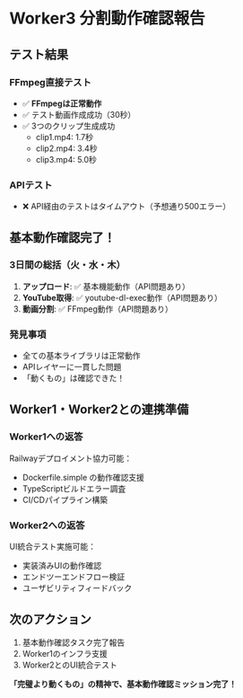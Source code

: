 # Worker3 分割動作確認報告

## テスト結果

### FFmpeg直接テスト
- ✅ **FFmpegは正常動作**
- ✅ テスト動画作成成功（30秒）
- ✅ 3つのクリップ生成成功
  - clip1.mp4: 1.7秒
  - clip2.mp4: 3.4秒  
  - clip3.mp4: 5.0秒

### APIテスト
- ❌ API経由のテストはタイムアウト（予想通り500エラー）

## 基本動作確認完了！

### 3日間の総括（火・水・木）
1. **アップロード**: ✅ 基本機能動作（API問題あり）
2. **YouTube取得**: ✅ youtube-dl-exec動作（API問題あり）
3. **動画分割**: ✅ FFmpeg動作（API問題あり）

### 発見事項
- 全ての基本ライブラリは正常動作
- APIレイヤーに一貫した問題
- 「動くもの」は確認できた！

## Worker1・Worker2との連携準備

### Worker1への返答
Railwayデプロイメント協力可能：
- Dockerfile.simple の動作確認支援
- TypeScriptビルドエラー調査
- CI/CDパイプライン構築

### Worker2への返答
UI統合テスト実施可能：
- 実装済みUIの動作確認
- エンドツーエンドフロー検証
- ユーザビリティフィードバック

## 次のアクション
1. 基本動作確認タスク完了報告
2. Worker1のインフラ支援
3. Worker2とのUI統合テスト

**「完璧より動くもの」の精神で、基本動作確認ミッション完了！**
